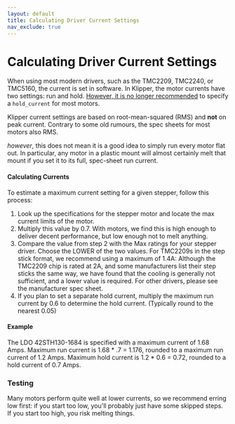 ```yaml
---
layout: default
title: Calculating Driver Current Settings
nav_exclude: true
---
```


# Calculating Driver Current Settings

When using most modern drivers, such as  the TMC2209, TMC2240, or TMC5160, the current is set in software.  In Klipper, the motor currents have two settings: run and hold.  [However, it is no longer recommended][klipperTMCUpdate] to specify a `hold_current` for most motors. 


Klipper current settings are based on root-mean-squared (RMS) and **not** on peak current.  Contrary to some old rumours, the spec sheets for most motors also RMS.

*however*, this does not mean it is a good idea to simply run every motor flat out.  In particular, any motor in a plastic mount will almost certainly melt that mount if you set it to its full, spec-sheet run current.

[klipperTMCUpdate]: https://www.klipper3d.org/TMC_Drivers.html#prefer-to-not-specify-a-hold_current

#### Calculating Currents

To estimate a maximum current setting for a given stepper, follow this process:

1. Look up the specifications for the stepper motor and locate the max current limits of the motor.
2. Multiply this value by 0.7.  With motors, we find this is high enough to deliver decent performance, but low enough not to melt anything.
3. Compare the value from step 2 with the Max ratings for your stepper driver. Choose the LOWER of the two values.  For TMC2209s in the step stick format, we recommend using a maximum of 1.4A:  Although the TMC2209 chip is rated at 2A, and some manufacturers list their step sticks the same way, we have found that the cooling is generally not sufficient, and a lower value is required.  For other drivers, please see the manufacturer spec sheet.
4. If you plan to set a separate hold current, multiply the maximum run current by 0.6 to determine the hold current.  (Typically round to the nearest 0.05)


#### Example

The LDO 42STH130-1684 is specified with a maximum current of 1.68 Amps.  Maximum run current is 1.68 * .7 = 1.176, rounded to a maximum run current of 1.2 Amps.  Maximum hold current is 1.2 * 0.6 = 0.72, rounded to a hold current of 0.7 Amps. 

### Testing

Many motors perform quite well at lower currents, so we recommend erring low first:  if you start too low, you'll probably just have some skipped steps.  If you start too high, you risk melting things.